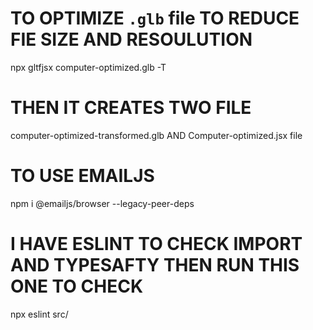 # TO OPTIMIZE `.glb` file TO REDUCE FIE SIZE AND RESOULUTION

npx gltfjsx computer-optimized.glb -T

# THEN IT CREATES TWO FILE

computer-optimized-transformed.glb
AND Computer-optimized.jsx file

# TO USE EMAILJS

npm i @emailjs/browser --legacy-peer-deps

# I HAVE ESLINT TO CHECK IMPORT AND TYPESAFTY THEN RUN THIS ONE TO CHECK

npx eslint src/
